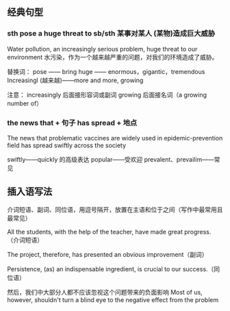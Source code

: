 ## 经典句型 
### sth pose a huge threat to sb/sth  某事对某人 (某物)造成巨大威胁

Water pollution, an increasingly serious problem, huge threat to our environment
水污染，作为一个越来越严重的问题，对我们的环境造成了威胁。

替换词：
pose —— bring
huge —— enormous，gigantic，tremendous
Increasingl (越来越)——more and more, growing 

注意：
increasingly 后面接形容词或副词
growing 后面接名词（a growing number of）

### the news that + 句子 has spread + 地点

The news that problematic vaccines are widely used in epidemic-prevention field has spread swiftly across the society

swiftly——quickly 的高级表达
popular——受欢迎
prevalent、prevailim——常见

## 插入语写法

介词短语、副词、同位语，用逗号隔开，放置在主语和位于之间（写作中最常用且最常见）

All the students, with the help of the teacher, have made great progress. （介词短语）

The project, therefore, has presented an obvious improvement（副词）

Persistence, (as) an indispensable ingredient, is crucial to our success.（同位语）

然后，我们中大部分人都不应该忽视这个问题带来的负面影响
Most of us, however, shouldn't turn a blind eye to the negative effect from the problem